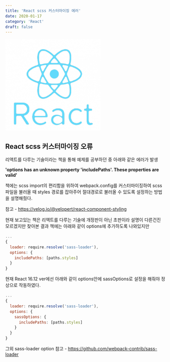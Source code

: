 ```yaml
---
title: 'React scss 커스터마이징 에러'
date: 2020-01-17
category: 'React'
draft: false
---
```


![](./images/banner/react.png)

## React scss 커스터마이징 오류

리액트를 다루는 기술이라는 책을 통해 예제를 공부하던 중 아래와 같은 에러가 발생

**'options has an unknown property 'includePaths'. These properties are valid'**

책에는 scss import의 편리함을 위하여 webpack.config를 커스터마이징하여
scss파일을 불러올 때 styles 경로를 잡아주어 절대경로로 불러올 수 있도록 설정하는 방법을
설명해줬다.

참고 - https://velog.io/@velopert/react-component-styling

현재 보고있는 책은 리액트를 다루는 기술에 개정판이 아닌 초판이라 설명이 다른건진 모르겠지만
찾아본 결과 책에는 아래와 같이 options에 추가하도록 나와있지만 

```js
...
{
  loader: require.resolve('sass-loader'),
  options: {
    includePaths: [paths.styles]
  }
}
```

현재 React 16.12 ver에선 아래와 같이 options안에 sassOptions로 설정을 해줘야 정상으로 작동하였다.

```js
...
{
  loader: require.resolve('sass-loader'),
  options: {
    sassOptions: {
      includePaths: [paths.styles]
    }
  }
}
```

그외 sass-loader option 참고 - https://github.com/webpack-contrib/sass-loader